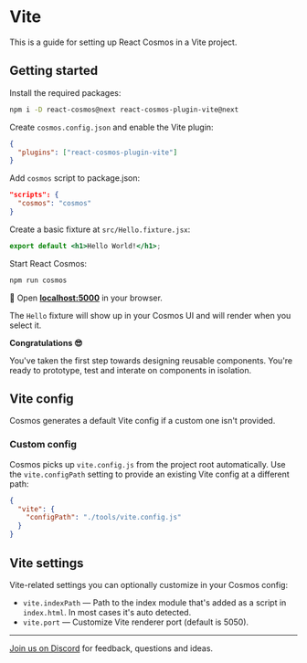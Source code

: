 # Vite

This is a guide for setting up React Cosmos in a Vite project.

## Getting started

Install the required packages:

```bash
npm i -D react-cosmos@next react-cosmos-plugin-vite@next
```

Create `cosmos.config.json` and enable the Vite plugin:

```json
{
  "plugins": ["react-cosmos-plugin-vite"]
}
```

Add `cosmos` script to package.json:

```json
"scripts": {
  "cosmos": "cosmos"
}
```

Create a basic fixture at `src/Hello.fixture.jsx`:

```jsx
export default <h1>Hello World!</h1>;
```

Start React Cosmos:

```bash
npm run cosmos
```

🚀 Open **[localhost:5000](http://localhost:5000)** in your browser.

The `Hello` fixture will show up in your Cosmos UI and will render when you select it.

**Congratulations 😎**

You've taken the first step towards designing reusable components. You're ready to prototype, test and interate on components in isolation.

## Vite config

Cosmos generates a default Vite config if a custom one isn't provided.

### Custom config

Cosmos picks up `vite.config.js` from the project root automatically. Use the `vite.configPath` setting to provide an existing Vite config at a different path:

```json
{
  "vite": {
    "configPath": "./tools/vite.config.js"
  }
}
```

## Vite settings

Vite-related settings you can optionally customize in your Cosmos config:

- `vite.indexPath` — Path to the index module that's added as a script in `index.html`. In most cases it's auto detected.
- `vite.port` — Customize Vite renderer port (default is 5050).

---

[Join us on Discord](https://discord.gg/3X95VgfnW5) for feedback, questions and ideas.
